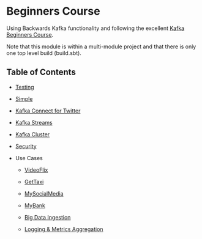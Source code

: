 # Beginners Course

Using Backwards Kafka functionality and following the excellent [Kafka Beginners Course](https://www.udemy.com/apache-kafka/learn/v4/overview).

Note that this module is within a multi-module project and that there is only one top level build (build.sbt).

## Table of Contents

- [Testing](docs/testing.md)

- [Simple](docs/simple.md)

- [Kafka Connect for Twitter](docs/twitter-kafka-connect.md)

- [Kafka Streams](docs/kafka-streams.md)

- [Kafka Cluster](docs/cluster.md)

- [Security](docs/security.md)

- Use Cases

  - [VideoFlix](docs/video-flix.md)
  
  - [GetTaxi](docs/get-taxi.md)
  
  - [MySocialMedia](docs/my-social-media.md)
  
  - [MyBank](docs/my-bank.md)
  
  - [Big Data Ingestion](docs/big-data-ingestion.md)
  
  - [Logging & Metrics Aggregation](docs/logging-metrics.md)